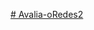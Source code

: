 [# Avalia-oRedes2](https://1drv.ms/w/c/3755bcd4dbc99aca/EUshcY_ObLZBuH0xJ5Ww6tQBiMsyuCOp5SMHNfvmaiGgpA?e=baHwPM)
